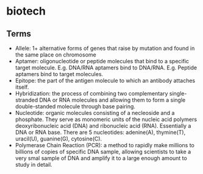 # biotech


## Terms
- Allele: 1+ alternative forms of genes that raise by mutation and found in the same place on chromosome
- Aptamer: oligonucleotide or peptide molecules that bind to a specific target molecule. E.g. DNA/RNA aptamers bind to DNA/RNA. E.g. Peptide aptamers bind to target molecules.
- Epitope: the part of the antigen molecule to which an antibody attaches itself.
- Hybridization: the process of combining two complementary single-stranded DNA or RNA molecules and allowing them to form a single double-standed molecule through base pairing.
- Nucleotide: organic molecules consisting of a necleoside and a phosphate. They serve as monomeric units of the nucleic acid polymers deoxyribonucleic acid (DNA) and ribonucleic acid (RNA). Essentially a DNA or RNA base. There are 5 nucleotides: adenine(A), thymine(T), uracil(U), guanine(G), cytosine(C).
- Polymerase Chain Reaction (PCR): a method to rapidly make millions to billions of copies of specific DNA sample, allowing scientists to take a very smal sample of DNA and amplify it to a large enough amount to study in detail.
